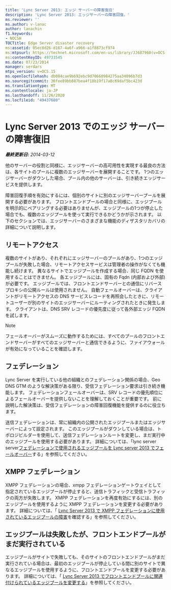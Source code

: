 ```yaml
---
title: 'Lync Server 2013: エッジ サーバーの障害復旧'
description: 'Lync Server 2013: エッジサーバーの障害回復。'
ms.reviewer: ''
ms.author: v-lanac
author: lanachin
f1.keywords:
- NOCSH
TOCTitle: Edge Server disaster recovery
ms:assetid: 05ec8d26-d167-4a6f-a966-a1f8873cf974
ms:mtpsurl: https://technet.microsoft.com/en-us/library/JJ687960(v=OCS.15)
ms:contentKeyID: 49733545
ms.date: 07/23/2014
manager: serdars
mtps_version: v=OCS.15
ms.openlocfilehash: db084cae9b692ebc9d70660984275aa34096b7d3
ms.sourcegitcommit: 36fee89bb887bea4f18b19f17a8c69daf5bc423d
ms.translationtype: MT
ms.contentlocale: ja-JP
ms.lasthandoff: 11/26/2020
ms.locfileid: "49437680"
---
```

# <a name="edge-server-disaster-recovery-in-lync-server-2013"></a>Lync Server 2013 でのエッジ サーバーの障害復旧

<div data-xmlns="http://www.w3.org/1999/xhtml">

<div class="topic" data-xmlns="http://www.w3.org/1999/xhtml" data-msxsl="urn:schemas-microsoft-com:xslt" data-cs="https://msdn.microsoft.com/">

<div data-asp="https://msdn2.microsoft.com/asp">



</div>

<div id="mainSection">

<div id="mainBody">

<span> </span>

_**最終更新日:** 2014-03-12_

他のサーバーの役割と同様に、エッジサーバーの高可用性を実現する最良の方法は、各サイトのプールに複数のエッジサーバーを展開することです。 1つのエッジサーバーがダウンした場合、プール内の他のサーバーは、引き続きエッジサービスを提供します。

障害回復手順を有効にするには、個別のサイトに別のエッジサーバープールを展開する必要があります。 フロントエンドプールの場合と同様に、エッジプールを明示的にペアリングする必要はありませんが、エッジプールの1つが停止した場合でも、複数のエッジプールを使って実行できるかどうかが示されます。 以下のセクションでは、エッジサーバーのさまざまな機能のディザスタリカバリの詳細について説明します。

<div>

## <a name="remote-access"></a>リモートアクセス

複数のサイトがあり、それぞれにエッジサーバーのプールがあり、1つのエッジプールが失敗した場合、リモートアクセスサービスは管理者の操作がなくても機能し続けます。 異なるサイトでエッジプールを作成する場合、同じ FQDN を使用することはできません。 各エッジプールには、固有の Fqdn (内部および外部) が必要です。 エッジプールでは、フロントエンドサーバーとの通信にリバースプロキシの公開ルールは使用されません。 自動フェールオーバーは、クライアントがリモートアクセスの DNS サービスレコードを再照会したときに、リモートユーザーが別のサイトのエッジサーバーにルーティングされたときに発生します。 クライアントは、DNS SRV レコードの優先度に従って各外部エッジ FQDN を試します。

<div>


> [!NOTE]  
> フェールオーバーがスムーズに動作するためには、すべてのプールのフロントエンドサーバーがすべてのエッジサーバーと通信できるように、ファイアウォールが有効になっていることを確認します。



</div>

</div>

<div>

## <a name="federation"></a>フェデレーション

Lync Server を実行している他の組織とのフェデレーション関係の場合、Geo DNS GTM のような解決策がある限り、受信フェデレーション要求は引き続き機能します。 フェデレーションフェールオーバーは、SRV レコードの優先順位によるフェールオーバーを提供しないことを理解しておくことが重要です。 前に説明した解決策は、受信フェデレーションの障害回復機能を提供するのに役立ちます。

送信フェデレーションは、常に組織内の公開されたエッジプールまたはエッジサーバーによって設定されます。 このエッジプールがダウンしている場合は、トポロジビルダーを使用して、送信フェデレーションルートを変更し、まだ実行中のエッジプールを使用する必要があります。 詳細については、「lync server server[フェデレーションで使用されるエッジプールを Lync server 2013 でフェールオーバー](lync-server-2013-failing-over-the-edge-pool-used-for-lync-server-federation.md)する」を参照してください。

</div>

<div>

## <a name="xmpp-federation"></a>XMPP フェデレーション

XMPP フェデレーションの場合、xmpp フェデレーションゲートウェイとして指定されているエッジプールが停止すると、送信トラフィックと受信トラフィックの両方が失敗します。 XMPP フェデレーションを再度有効にするには、別のエッジプールを使用するように XMPP フェデレーションを変更する必要があります。 詳細については、「 [Lync Server 2013 で XMPP フェデレーションに使用されているエッジプールの障害](lync-server-2013-failing-over-the-edge-pool-used-for-xmpp-federation.md)を確認する」を参照してください。

</div>

<div>

## <a name="edge-pool-fails-but-front-end-pool-is-still-running"></a>エッジプールは失敗したが、フロントエンドプールがまだ実行されている

エッジプールがサイトで失敗しても、そのサイトのフロントエンドプールがまだ実行されている場合は、最初のエッジプールが停止している間に別のサイトで異なるエッジプールを使用するように、フロントエンドプールを変更する必要があります。 詳細については、「 [Lync Server 2013 でフロントエンドプールに関連付けられているエッジプールを変更する](lync-server-2013-changing-the-edge-pool-associated-with-a-front-end-pool.md)」を参照してください。

</div>

</div>

<span> </span>

</div>

</div>

</div>

